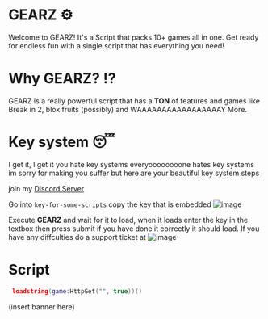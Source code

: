 # GEARZ ⚙️
Welcome to GEARZ! It's a Script that packs 10+ games all in one. Get ready for endless fun with a single script that has everything you need!

# Why GEARZ? ⁉
GEARZ is a really powerful script that has a **TON** of features and games like Break in 2, blox fruits (possibly) and WAAAAAAAAAAAAAAAAAY More.

# Key system 😴
I get it, I get it you hate key systems everyoooooooone hates key systems im sorry for making you suffer but here are your beautiful key system steps

join my [Discord Server](https://dsc.gg/terrorr)

Go into ``key-for-some-scripts`` copy the key that is embedded ![image](https://github.com/Tropxzz/GEARZ-/assets/130433432/32e8a8ea-d86e-484a-98df-7dc52f897ec6)

Execute **GEARZ** and wait for it to load, when it loads enter the key in the textbox then press submit if you have done it correctly it should load.
If you have any diffculties do a support ticket at ![image](https://github.com/Tropxzz/GEARZ-/assets/130433432/5e2007f6-78fb-4b47-9e47-88a9336612aa)

# Script

```lua
 loadstring(game:HttpGet("", true))()
```

(insert banner here)
